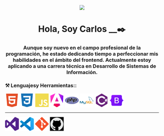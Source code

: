 <div id="header" align="center">
  <img src="https://media.giphy.com/media/v1.Y2lkPTc5MGI3NjExaGN1YWJ6bDV1c3RnOWt4OXY3OHA0cmZ0cTcweTRhODZxamZ4ODRhdiZlcD12MV9pbnRlcm5hbF9naWZfYnlfaWQmY3Q9Zw/VTtANKl0beDFQRLDTh/giphy.gif" width="200">
  <h1>Hola, Soy Carlos __✒️</h1>
  <h3>Aunque soy nuevo en el campo profesional de la programación, he estado dedicando tiempo a perfeccionar mis habilidades en el ámbito del frontend. Actualmente estoy aplicando a una carrera técnica en Desarrollo de Sistemas de Información.</h3>
</div>
<div  align="left">
  <h3>⚒ Lenguajesy Herramientas::</h3>
  
  <img src="https://github.com/devicons/devicon/blob/master/icons/html5/html5-plain.svg" title="HTML5" alt="HTML5" width="45" height="45">
  <img src="https://github.com/devicons/devicon/blob/master/icons/css3/css3-plain.svg" title="CSS3" alt="CSS3" width="45" height="45">
  <img src="https://github.com/devicons/devicon/blob/master/icons/javascript/javascript-plain.svg" title="JavaScript" alt="JavaScript" width="45" height="45">
  <img src="https://github.com/devicons/devicon/blob/master/icons/angular/angular-original.svg" title="Angular" alt="Angular" width="45" height="45">
  <img src="https://github.com/devicons/devicon/blob/master/icons/php/php-original.svg" title="PHP" alt="PHP" width="45" height="45">
  <img src="https://github.com/devicons/devicon/blob/master/icons/mysql/mysql-original-wordmark.svg" title="Mysql" alt="Mysql" width="45" height="45">
  <img src="https://github.com/devicons/devicon/blob/master/icons/csharp/csharp-plain.svg" title="Csharp" alt="Csharp" width="45" height="45">
  <img src="https://github.com/devicons/devicon/blob/master/icons/bootstrap/bootstrap-original.svg" title="Bootstrap" alt="Bootstrap" width="45" height="45"><hr>

  <img src="https://github.com/devicons/devicon/blob/master/icons/visualstudio/visualstudio-plain.svg" title="VisualStudio" alt="VisualStudio" width="45" height="45">
  <img src="https://github.com/devicons/devicon/blob/master/icons/vscode/vscode-original.svg" title="VSCode" alt="VSCode" width="45" height="45">
  <img src="https://github.com/devicons/devicon/blob/master/icons/git/git-original.svg" title="git" alt="git" width="45" height="45">
  <img src="https://github.com/devicons/devicon/blob/master/icons/github/github-original.svg" title="github" alt="github" width="45" height="45" style="filter: invert(100%);">

  
  
</div>
